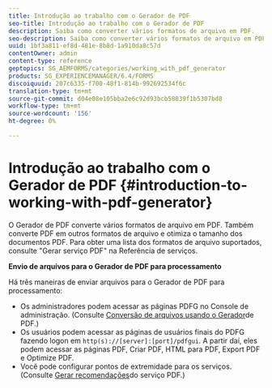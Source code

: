 ```yaml
---
title: Introdução ao trabalho com o Gerador de PDF
seo-title: Introdução ao trabalho com o Gerador de PDF
description: Saiba como converter vários formatos de arquivo em PDF.
seo-description: Saiba como converter vários formatos de arquivo em PDF.
uuid: 1bf3a811-ef8d-481e-8b8d-1a910da8c57d
contentOwner: admin
content-type: reference
geptopics: SG_AEMFORMS/categories/working_with_pdf_generator
products: SG_EXPERIENCEMANAGER/6.4/FORMS
discoiquuid: 207c6335-f700-48f1-814b-992692534f6c
translation-type: tm+mt
source-git-commit: d04e08e105bba2e6c92d93bcb58839f1b5307bd8
workflow-type: tm+mt
source-wordcount: '156'
ht-degree: 0%

---
```



# Introdução ao trabalho com o Gerador de PDF {#introduction-to-working-with-pdf-generator}

O Gerador de PDF converte vários formatos de arquivo em PDF. Também converte PDF em outros formatos de arquivo e otimiza o tamanho dos documentos PDF. Para obter uma lista dos formatos de arquivo suportados, consulte &quot;Gerar serviço PDF&quot; na Referência [](https://www.adobe.com/go/learn_aemforms_services_63)de serviços.

**Envio de arquivos para o Gerador de PDF para processamento**

Há três maneiras de enviar arquivos para o Gerador de PDF para processamento:

* Os administradores podem acessar as páginas PDFG no Console de administração. (Consulte [Conversão de arquivos usando o Gerador](/help/forms/using/admin-help/converting-files-using-pdf-generator.md)de PDF.)
* Os usuários podem acessar as páginas de usuários finais do PDFG fazendo logon em `http(s)://[server]:[port]/pdfgui`. A partir daí, eles podem acessar as páginas PDF, Criar PDF, HTML para PDF, Export PDF e Optimize PDF.
* Você pode configurar pontos de extremidade para os serviços. (Consulte <!--Fix broken link Managing Endpoints and --> [Gerar recomendações](/help/forms/using/admin-help/configuring-watched-folder-endpoints.md#generate-pdf-service-recommendations)do serviço PDF.)

